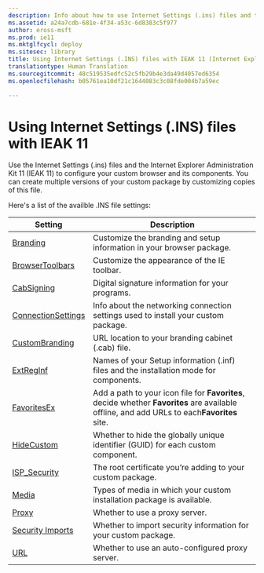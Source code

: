 ```yaml
---
description: Info about how to use Internet Settings (.ins) files and the IEAK 11 to configure your custom browser package.
ms.assetid: a24a7cdb-681e-4f34-a53c-6d8383c5f977
author: eross-msft
ms.prod: ie11
ms.mktglfcycl: deploy
ms.sitesec: library
title: Using Internet Settings (.INS) files with IEAK 11 (Internet Explorer Administration Kit 11 for IT Pros)
translationtype: Human Translation
ms.sourcegitcommit: 48c519535edfc52c5fb29b4e3da49d4057ed6354
ms.openlocfilehash: b05761ea10df21c1644083c3c08fde004b7a59ec

---
```


# Using Internet Settings (.INS) files with IEAK 11
Use the Internet Settings (.ins) files and the Internet Explorer Administration Kit 11 (IEAK 11) to configure your custom browser and its components. You can create multiple versions of your custom package by customizing copies of this file.

Here's a list of the availble .INS file settings:

|Setting                                  |Description                                                                   |
|-----------------------------------------|------------------------------------------------------------------------------|
|[Branding](branding-ins-file-setting.md) |Customize the branding and setup information in your browser package. |
|[BrowserToolbars](browsertoolbars-ins-file-setting.md) |Customize the appearance of the IE toolbar. |
|[CabSigning](cabsigning-ins-file-setting.md) |Digital signature information for your programs. |
|[ConnectionSettings](connectionsettings-ins-file-setting.md) |Info about the networking connection settings used to install your custom package. |
|[CustomBranding](custombranding-ins-file-setting.md) |URL location to your branding cabinet (.cab) file. |
|[ExtRegInf](extreginf-ins-file-setting.md) |Names of your Setup information (.inf) files and the installation mode for components. |
|[FavoritesEx](favoritesex-ins-file-setting.md) |Add a path to your icon file for **Favorites**, decide whether **Favorites** are available offline, and add URLs to each**Favorites** site. |
|[HideCustom](hidecustom-ins-file-setting.md) |Whether to hide the globally unique identifier (GUID) for each custom component. |
|[ISP_Security](isp-security-ins-file-setting.md) |The root certificate you’re adding to your custom package. |
|[Media](media-ins-file-setting.md) |Types of media in which your custom installation package is available. |
|[Proxy](proxy-ins-file-setting.md) |Whether to use a proxy server. |
|[Security Imports](security-imports-ins-file-setting.md) |Whether to import security information for your custom package. |
|[URL](url-ins-file-setting.md) |Whether to use an auto-configured proxy server. |


<!--HONumber=Jun16_HO4-->


